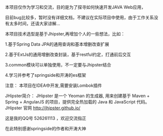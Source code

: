 本项目仅作为学习和交流，目的是为了探寻如何快速开发JAVA Web应用，

目前bug比较多，暂时没有详细文档，不建议在实际项目中使用，由于工作关系没有太多时间，还请大家谅解...

本项目技术选型是基于Jhipster,再增加个人的一些想法，比如：

1.基于Spring Data JPA的通用查询和基本增删改查扩展

2.基于ExtJs的通用增删改查封装，基于restful约定，打通前后交互

3.common模块可以单独使用，不一定要与Jhipster结合

4.学习并参考了springside和开涛的es框架

注意：
    本项目在IDEA中开发,需要安装Lombok插件

JHipster简介：
JHipster 是一个 Yeoman 的生成器, 用来创建基于 Maven + Spring + AngularJS 的项目，提供完全热加载的 Java 和 JavaScript 代码。
JHipster 官网 http://jhipster.github.io/

这是我的QQ号 526261113 ，欢迎交流指正

在此特别感谢springside的作者和开涛大神
